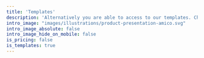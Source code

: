 ```yaml
---
title: 'Templates'
description: 'Alternatively you are able to access to our templates. Choose from our great application templates. Explore high quality templates with high performance.'
intro_image: "images/illustrations/product-presentation-amico.svg"
intro_image_absolute: false
intro_image_hide_on_mobile: false
is_pricing: false
is_templates: true
---
```

